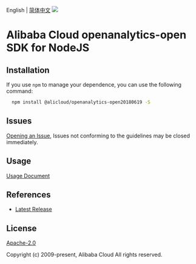 English | [简体中文](README-CN.md)
![](https://aliyunsdk-pages.alicdn.com/icons/AlibabaCloud.svg)

# Alibaba Cloud openanalytics-open SDK for NodeJS

## Installation
If you use `npm` to manage your dependence, you can use the following command:

```sh
  npm install @alicloud/openanalytics-open20180619 -S
```

## Issues
[Opening an Issue](https://github.com/aliyun/alibabacloud-typescript-sdk/issues/new), Issues not conforming to the guidelines may be closed immediately.

## Usage
[Usage Document](https://github.com/aliyun/alibabacloud-typescript-sdk/blob/master/docs/Usage-EN.md#quick-examples)

## References
* [Latest Release](https://github.com/aliyun/alibabacloud-typescript-sdk/)

## License
[Apache-2.0](http://www.apache.org/licenses/LICENSE-2.0)

Copyright (c) 2009-present, Alibaba Cloud All rights reserved.
